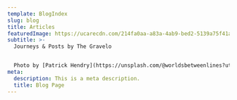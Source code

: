 ```yaml
---
template: BlogIndex
slug: blog
title: Articles
featuredImage: https://ucarecdn.com/214fa0aa-a83a-4ab9-bed2-5139a75f41a3/
subtitle: >-
  J﻿ourneys & Posts by The Gravelo


  Photo by [Patrick Hendry](https://unsplash.com/@worldsbetweenlines?utm_source=unsplash&utm_medium=referral&utm_content=creditCopyText) on [Unsplash](https://unsplash.com/photos/pNp6SYmaJHQ?utm_source=unsplash&utm_medium=referral&utm_content=creditCopyText)
meta:
  description: This is a meta description.
  title: Blog Page
---
```

